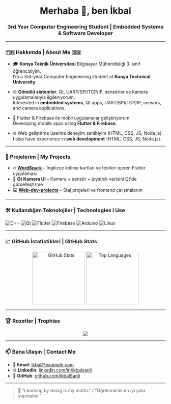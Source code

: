 <h1 align="center">Merhaba 👋, ben İkbal</h1>
<h3 align="center">3rd Year Computer Engineering Student | Embedded Systems & Software Developer</h3>

---

### 🇹🇷 Hakkımda | About Me 🇬🇧

- 🎓 **Konya Teknik Üniversitesi** Bilgisayar Mühendisliği 3. sınıf öğrencisiyim.  
  I’m a 3rd-year Computer Engineering student at **Konya Technical University**.

- ⚙️ **Gömülü sistemler**, Qt, UART/SPI/TCP/IP, sensörler ve kamera uygulamalarıyla ilgileniyorum.  
  Interested in **embedded systems**, Qt apps, UART/SPI/TCP/IP, sensors, and camera applications.

- 📱 Flutter & Firebase ile mobil uygulamalar geliştiriyorum.  
  Developing mobile apps using **Flutter & Firebase**.

- 🌐 Web geliştirme üzerine deneyim sahibiyim (HTML, CSS, JS, Node.js).  
  I also have experience in **web development** (HTML, CSS, JS, Node.js).

---

### 🚀 Projelerim | My Projects

- 🔥 [**WordSpark**](https://github.com/ikbalSanli/wordspark) – İngilizce kelime kartları ve testleri içeren Flutter uygulaması  
- 🎥 **Qt Kamera UI** – Kamera + sensör + joystick verisini Qt'de görselleştirme  
- 💻 [**Web-dev-projects**](https://github.com/ikbalSanli/web-dev-projects) – Staj projeleri ve frontend çalışmalarım

---

### 🛠️ Kullandığım Teknolojiler | Technologies I Use

![C++](https://img.shields.io/badge/C++-00599C?style=for-the-badge&logo=cplusplus&logoColor=white)
![Qt](https://img.shields.io/badge/Qt-41CD52?style=for-the-badge&logo=qt&logoColor=white)
![Flutter](https://img.shields.io/badge/Flutter-02569B?style=for-the-badge&logo=flutter&logoColor=white)
![Firebase](https://img.shields.io/badge/Firebase-FFCA28?style=for-the-badge&logo=firebase&logoColor=black)
![Arduino](https://img.shields.io/badge/Arduino-00979D?style=for-the-badge&logo=arduino&logoColor=white)
![Linux](https://img.shields.io/badge/Linux-FCC624?style=for-the-badge&logo=linux&logoColor=black)

---

### 📈 GitHub İstatistikleri | GitHub Stats

<p align="center">
  <img src="https://github-readme-stats.vercel.app/api?username=ikbalSanli&show_icons=true&theme=tokyonight" alt="GitHub Stats" height="165"/>
  <img src="https://github-readme-stats.vercel.app/api/top-langs/?username=ikbalSanli&layout=compact&theme=tokyonight" alt="Top Languages" height="165"/>
</p>

---

### 🏆 Rozetler | Trophies

<p align="center">
  <img src="https://github-profile-trophy.vercel.app/?username=ikbalSanli&theme=radical&no-bg=true&margin-w=10"/>
</p>

---

### 📫 Bana Ulaşın | Contact Me

- 📧 **Email**: ikbal@example.com  
- 🌐 **LinkedIn**: [linkedin.com/in/ikbalsanli](https://linkedin.com/in/ikbalsanli)  
- 💼 **GitHub**: [github.com/ikbalSanli](https://github.com/ikbalSanli)

---

> 🚀 “Learning by doing is my motto.” / “Öğrenmenin en iyi yolu yapmaktır.”

